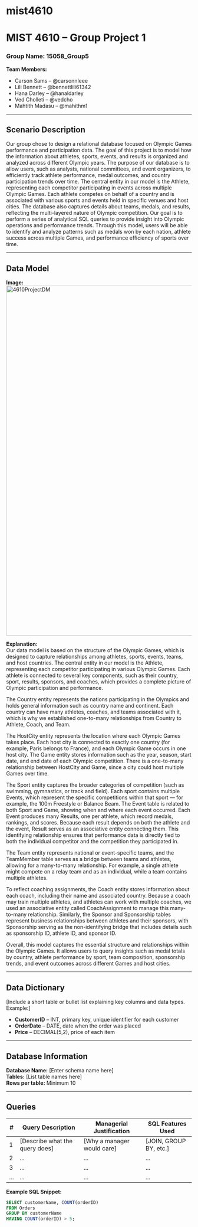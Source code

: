 # mist4610
# MIST 4610 – Group Project 1  
### Group Name: 15058_Group5
**Team Members:**  
- Carson Sams – @carsonnleee
- Lili Bennett – @bennettlili61342
- Hana Darley – @hanaldarley
- Ved Cholleti – @vedcho
- Mahtith Madasu – @mahithm1

---

## Scenario Description  

Our group chose to design a relational database focused on Olympic Games performance and participation data. The goal of this project is to model how the information about athletes, sports, events, and results is organized and analyzed across different Olympic years.
The purpose of our database is to allow users, such as analysts, national committees, and event organizers, to efficiently track athlete performance, medal outcomes, and country participation trends over time. The central entity in our model is the Athlete, representing each competitor participating in events across multiple Olympic Games. Each athlete competes on behalf of a country and is associated with various sports and events held in specific venues and host cities.
The database also captures details about teams, medals, and results, reflecting the multi-layered nature of Olympic competition. Our goal is to perform a series of analytical SQL queries to provide insight into Olympic operations and performance trends.
Through this model, users will be able to identify and analyze patterns such as medals won by each nation, athlete success across multiple Games, and performance efficiency of sports over time.

---

## Data Model  
**Image:**  
<img width="1185" height="949" alt="4610ProjectDM" src="https://github.com/user-attachments/assets/71ed6414-bf23-439c-a5a2-20ec87b2b052" />

**Explanation:**  
Our data model is based on the structure of the Olympic Games, which is designed to capture relationships among athletes, sports, events, teams, and host countries. The central entity in our model is the Athlete, representing each competitor participating in various Olympic Games. Each athlete is connected to several key components, such as their country, sport, results, sponsors, and coaches, which provides a complete picture of Olympic participation and performance.

The Country entity represents the nations participating in the Olympics and holds general information such as country name and continent. Each country can have many athletes, coaches, and teams associated with it, which is why we established one-to-many relationships from Country to Athlete, Coach, and Team.

The HostCity entity represents the location where each Olympic Games takes place. Each host city is connected to exactly one country (for example, Paris belongs to France), and each Olympic Game occurs in one host city. The Game entity stores information such as the year, season, start date, and end date of each Olympic competition. There is a one-to-many relationship between HostCity and Game, since a city could host multiple Games over time.

The Sport entity captures the broader categories of competition (such as swimming, gymnastics, or track and field). Each sport contains multiple Events, which represent the specific competitions within that sport — for example, the 100m Freestyle or Balance Beam. The Event table is related to both Sport and Game, showing when and where each event occurred.
Each Event produces many Results, one per athlete, which record medals, rankings, and scores. Because each result depends on both the athlete and the event, Result serves as an associative entity connecting them. This identifying relationship ensures that performance data is directly tied to both the individual competitor and the competition they participated in.

The Team entity represents national or event-specific teams, and the TeamMember table serves as a bridge between teams and athletes, allowing for a many-to-many relationship. For example, a single athlete might compete on a relay team and as an individual, while a team contains multiple athletes.

To reflect coaching assignments, the Coach entity stores information about each coach, including their name and associated country. Because a coach may train multiple athletes, and athletes can work with multiple coaches, we used an associative entity called CoachAssignment to manage this many-to-many relationship. Similarly, the Sponsor and Sponsorship tables represent business relationships between athletes and their sponsors, with Sponsorship serving as the non-identifying bridge that includes details such as sponsorship ID, athlete ID, and sponsor ID.

Overall, this model captures the essential structure and relationships within the Olympic Games. It allows users to query insights such as medal totals by country, athlete performance by sport, team composition, sponsorship trends, and event outcomes across different Games and host cities.


---

## Data Dictionary  
[Include a short table or bullet list explaining key columns and data types. Example:]  
- **CustomerID** – INT, primary key, unique identifier for each customer  
- **OrderDate** – DATE, date when the order was placed  
- **Price** – DECIMAL(5,2), price of each item  

---

## Database Information  
**Database Name:** [Enter schema name here]  
**Tables:** [List table names here]  
**Rows per table:** Minimum 10  

---

## Queries  
| # | Query Description | Managerial Justification | SQL Features Used |
|---|--------------------|---------------------------|-------------------|
| 1 | [Describe what the query does] | [Why a manager would care] | [JOIN, GROUP BY, etc.] |
| 2 | ... | ... | ... |
| 3 | ... | ... | ... |
| ... | ... | ... | ... |

**Example SQL Snippet:**  
```sql
SELECT customerName, COUNT(orderID)
FROM Orders
GROUP BY customerName
HAVING COUNT(orderID) > 5;
